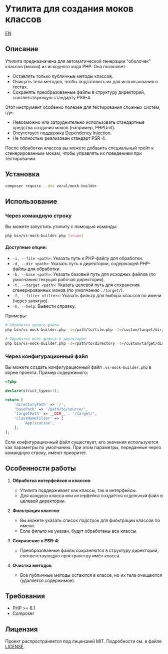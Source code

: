 # Утилита для создания моков классов

[EN](README.md)

## Описание

Утилита предназначена для автоматической генерации "оболочек" классов (моков) из исходного кода PHP. Она позволяет:

- Оставлять только публичные методы классов.
- Очищать тела методов, чтобы подготовить их для использования в тестах.
- Сохранять преобразованные файлы в структуру директорий, соответствующую стандарту PSR-4.

Этот инструмент особенно полезен для тестирования сложных систем, где:

- Невозможно или затруднительно использовать стандартные средства создания моков (например, PHPUnit).
- Отсутствует поддержка Dependency Injection.
- Не полностью реализован стандарт PSR-4.

После обработки классов вы можете добавить специальный трейт к сгенерированным мокам, чтобы управлять их поведением при
тестировании.

## Установка

```bash
composer require --dev voral/mock-builder
```

## Использование

### Через командную строку

Вы можете запустить утилиту с помощью команды:

```bash
php bin/vs-mock-builder.php [опции]
```

#### Доступные опции:

- `-i, --file <path>`: Указать путь к PHP-файлу для обработки.
- `-d, --dir <path>`: Указать путь к директории, содержащей PHP-файлы для обработки.
- `-b, --base <path>`: Указать базовый путь для исходных файлов (по умолчанию текущая рабочая директория).
- `-t, --target <path>`: Указать целевой путь для сохранения сгенерированных моков (по умолчанию `./target/`).
- `-f, --filter <filter>`: Указать фильтр для выбора классов по имени (через запятую).
- `-h, --help`: Вывести справку.

Примеры:

```bash
# Обработка одного файла
php bin/vs-mock-builder.php -i=/path/to/file.php -t=/custom/target/dir/ -f=Manager,Service

# Обработка всех файлов в директории
php bin/vs-mock-builder.php -d=/path/to/directory -t=/custom/target/dir/ -f=Controller
```

### Через конфигурационный файл

Вы можете создать конфигурационный файл `.vs-mock-builder.php` в корне проекта. Пример содержимого:

```php
<?php

declare(strict_types=1);

return [
    'directoryPath' => '/',
    'basePath' => '/path/to/source/',
    'targetPath' => __DIR__ . '/target/',
    'classNameFilter' => [
        'Application',
    ],
];
```

Если конфигурационный файл существует, его значения используются как параметры по умолчанию. При этом параметры,
переданные через командную строку, имеют приоритет.

## Особенности работы

1. **Обработка интерфейсов и классов**:
    - Утилита поддерживает как классы, так и интерфейсы.
    - Для каждого класса или интерфейса создаётся отдельный файл в целевой директории.

2. **Фильтрация классов**:
    - Вы можете указать список подстрок для фильтрации классов по имени.
    - Если фильтр не указан, будут обработаны все классы.

3. **Сохранение в PSR-4**:
    - Преобразованные файлы сохраняются в структуру директорий, соответствующую пространству имён класса.

4. **Очистка методов**:
    - Все публичные методы остаются в классе, но их тела очищаются (удаляется содержимое).

## Требования

- PHP >= 8.1
- Composer

## Лицензия

Проект распространяется под лицензией MIT. Подробности см. в файле [LICENSE](LICENSE).